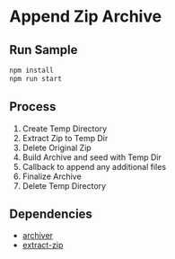# Append Zip Archive

## Run Sample

```bash
npm install
npm run start
```


## Process

1. Create Temp Directory
2. Extract Zip to Temp Dir
3. Delete Original Zip
4. Build Archive and seed with Temp Dir
5. Callback to append any additional files
6. Finalize Archive
7. Delete Temp Directory


## Dependencies

* [archiver](https://www.npmjs.com/package/archiver)
* [extract-zip](https://www.npmjs.com/package/extract-zip)
